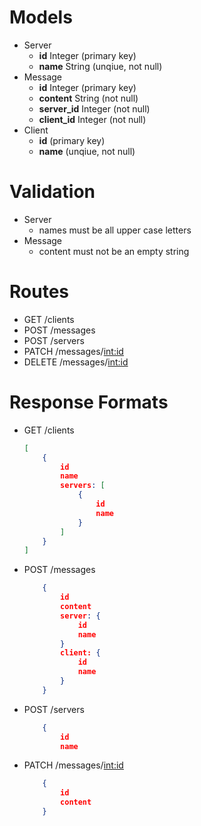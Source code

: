 # Models

 - Server
    - **id**   Integer (primary key)
    - **name** String (unqiue, not null)
 - Message
    - **id**        Integer (primary key)
    - **content**   String (not null)
    - **server_id** Integer (not null)
    - **client_id** Integer (not null)
 - Client
    - **id**   (primary key)
    - **name** (unqiue, not null)
# Validation

  - Server
    - names must be all upper case letters
  - Message
    - content must not be an empty string
# Routes

  - GET /clients
  - POST /messages
  - POST /servers
  - PATCH /messages/<int:id>
  - DELETE /messages/<int:id>
    

# Response Formats

- GET /clients
    ```json
    [
        {
            id
            name
            servers: [
                {
                    id
                    name
                }
            ]
        }
    ]
    ```
- POST /messages
    ```json
        {
            id
            content
            server: {
                id
                name
            }
            client: {
                id
                name
            }
        }
    ```
- POST /servers
    ```json
        {
            id
            name
    ```
- PATCH /messages/<int:id>
    ```json
        {
            id
            content
        }
    ```